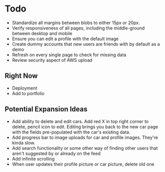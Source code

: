 # Todo
- Standardize all margins between blobs to either 15px or 20px.
- Verify responsiveness of all pages, including the middle-ground between desktop and mobile
- Ensure you can edit a profile with the default image
- Create dummy accounts that new users are friends with by default as a demo
- Refresh on every single page to check for missing data
- Review security aspect of AWS upload


## Right Now
- Deployment
- Add to portfolio

## Potential Expansion Ideas
- Add ability to delete and edit cars.  Add red X in top right corner to delete, pencil icon to edit.  Editing brings you back to the new car page with the fields pre-populated with the car's existing data.
- Add progress bar to image uploads for car and profile images.  They're kinda slow.
- Add search functionality or some other way of finding other users that aren't suggested by <ExplorePage> or already on the feed
- Add infinite scrolling
- When user updates their profile picture or car picture, delete old one